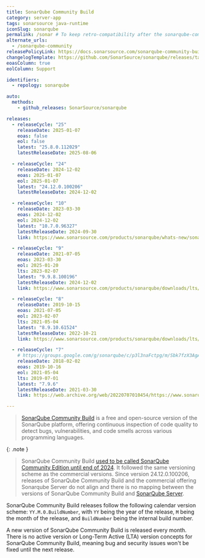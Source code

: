 ```yaml
---
title: SonarQube Community Build
category: server-app
tags: sonarsource java-runtime
iconSlug: sonarqube
permalink: /sonar # To keep retro-compatibility after the sonarqube-community / sonarqube-server split.
alternate_urls:
  - /sonarqube-community
releasePolicyLink: https://docs.sonarsource.com/sonarqube-community-build/server-upgrade-and-maintenance/upgrade/release-cycle-model/
changelogTemplate: https://github.com/SonarSource/sonarqube/releases/tag/__LATEST__
eoasColumn: true
eolColumn: Support

identifiers:
  - repology: sonarqube

auto:
  methods:
    - github_releases: SonarSource/sonarqube

releases:
  - releaseCycle: "25"
    releaseDate: 2025-01-07
    eoas: false
    eol: false
    latest: "25.8.0.112029"
    latestReleaseDate: 2025-08-06

  - releaseCycle: "24"
    releaseDate: 2024-12-02
    eoas: 2025-01-07
    eol: 2025-01-07
    latest: "24.12.0.100206"
    latestReleaseDate: 2024-12-02

  - releaseCycle: "10"
    releaseDate: 2023-03-30
    eoas: 2024-12-02
    eol: 2024-12-02
    latest: "10.7.0.96327"
    latestReleaseDate: 2024-09-30
    link: https://www.sonarsource.com/products/sonarqube/whats-new/sonarqube-10-0/

  - releaseCycle: "9"
    releaseDate: 2021-07-05
    eoas: 2023-03-30
    eol: 2025-01-20
    lts: 2023-02-07
    latest: "9.9.8.100196"
    latestReleaseDate: 2024-12-02
    link: https://www.sonarsource.com/products/sonarqube/downloads/lts/9-9-lts/

  - releaseCycle: "8"
    releaseDate: 2019-10-15
    eoas: 2021-07-05
    eol: 2023-02-07
    lts: 2021-05-04
    latest: "8.9.10.61524"
    latestReleaseDate: 2022-10-21
    link: https://www.sonarsource.com/products/sonarqube/downloads/lts/8-9-lts/

  - releaseCycle: "7"
    # https://groups.google.com/g/sonarqube/c/p3l3naFctpg/m/Sbk7fzX3AgAJ
    releaseDate: 2018-02-02
    eoas: 2019-10-16
    eol: 2021-05-04
    lts: 2019-07-01
    latest: "7.9.6"
    latestReleaseDate: 2021-03-30
    link: https://web.archive.org/web/20220707010454/https://www.sonarqube.org/sonarqube-7-9-lts/

---
```


> [SonarQube Community Build](https://www.sonarsource.com/open-source-editions/sonarqube-community-edition/) is a free and open-source version of the SonarQube platform,
> offering continuous inspection of code quality to detect bugs, vulnerabilities, and code smells across various programming languages.

{: .note }

> SonarQube Community Build [used to be called SonarQube Community Edition until end of 2024](https://community.sonarsource.com/t/updates-to-sonar-s-community-functionality/130732).
> It followed the same versioning scheme as the commercial versions.
> Since version 24.12.0.100206, releases of SonarQube Community Build and the commercial offering Sonarqube Server do not align
> and there is no mapping between the versions of SonarQube Community Build and [SonarQube Server](/sonarqube-server).

SonarQube Community Build releases follow the following calendar version scheme: `YY.M.0.BuildNumber`,
with `YY` being the year of the release, `M` being the month of the release, and `BuildNumber` being the internal build number.

A new version of SonarQube Community Build is released every month.
There is no active version or Long-Term Active (LTA) version concepts for SonarQube Community Build,
meaning bug and security issues won't be fixed until the next release.

